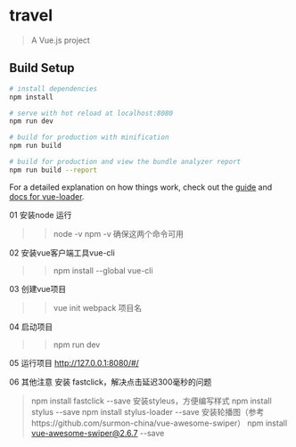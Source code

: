 # travel

> A Vue.js project

## Build Setup

``` bash
# install dependencies
npm install

# serve with hot reload at localhost:8080
npm run dev

# build for production with minification
npm run build

# build for production and view the bundle analyzer report
npm run build --report
```

For a detailed explanation on how things work, check out the [guide](http://vuejs-templates.github.io/webpack/) and [docs for vue-loader](http://vuejs.github.io/vue-loader).


01  安装node
运行
>> node -v
>> npm -v
 确保这两个命令可用

02 安装vue客户端工具vue-cli
>>npm install --global vue-cli

03 创建vue项目
>> vue init webpack 项目名

04 启动项目
>> npm run dev

05 运行项目
http://127.0.0.1:8080/#/

06 其他注意
安装 fastclick，解决点击延迟300毫秒的问题
>npm install fastclick --save
安装styleus，方便编写样式
>npm install stylus --save
>npm install stylus-loader --save
安装轮播图（参考https://github.com/surmon-china/vue-awesome-swiper）
>npm install vue-awesome-swiper@2.6.7 --save
